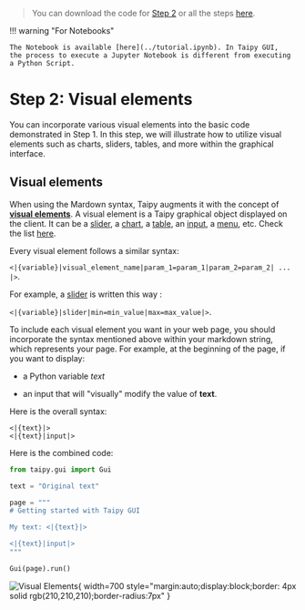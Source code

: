 > You can download the code for
<a href="./../src/step_02.py" download>Step 2</a>
or all the steps <a href="./../src/src.zip" download>here</a>.

!!! warning "For Notebooks"

    The Notebook is available [here](../tutorial.ipynb). In Taipy GUI,
    the process to execute a Jupyter Notebook is different from executing a Python Script.

# Step 2: Visual elements

You can incorporate various visual elements into the basic code demonstrated in Step 1. In this
step, we will illustrate how to utilize visual elements such as charts, sliders, tables, and
more within the graphical interface.

## Visual elements

When using the Mardown syntax, Taipy augments it with the concept of
**[visual elements](../../../../manuals/gui/viselements/index.md)**. A visual element is a
Taipy graphical object displayed on the client. It can be a
[slider](../../../../manuals/gui/viselements/slider.md), a
[chart](../../../../manuals/gui/viselements/chart.md), a
[table](../../../../manuals/gui/viselements/table.md), an
[input](../../../../manuals/gui/viselements/input.md), a
[menu](../../../../manuals/gui/viselements/menu.md), etc. Check the list
[here](../../../../manuals/gui/viselements/controls.md).

Every visual element follows a similar syntax:

`<|{variable}|visual_element_name|param_1=param_1|param_2=param_2| ... |>`.

For example, a [slider](../../../../manuals/gui/viselements/slider.md) is written this way :

`<|{variable}|slider|min=min_value|max=max_value|>`.

To include each visual element you want in your web page, you should incorporate the syntax
mentioned above within your markdown string, which represents your page.
For example, at the beginning of the page, if you want to display:

- a Python variable *text*

- an input that will "visually" modify the value of __text__.

Here is the overall syntax:

```
<|{text}|>
<|{text}|input|>
```

Here is the combined code:

```python
from taipy.gui import Gui

text = "Original text"

page = """
# Getting started with Taipy GUI

My text: <|{text}|>

<|{text}|input|>
"""

Gui(page).run()
```

![Visual Elements](result.png){ width=700 style="margin:auto;display:block;border: 4px solid rgb(210,210,210);border-radius:7px" }
